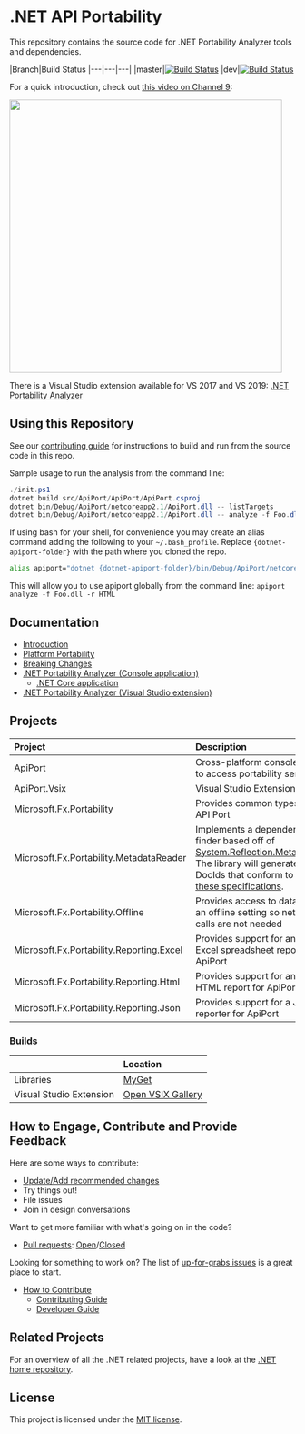 # .NET API Portability

This repository contains the source code for .NET Portability Analyzer tools and
dependencies.

|Branch|Build Status
|---|---|---|
|master|[![Build Status](https://devdiv.visualstudio.com/DevDiv/_apis/build/status/CoreFxTools/dotnet-apiport-yaml?branchName=master)](https://devdiv.visualstudio.com/DevDiv/_build/latest?definitionId=12912&branchName=master)
|dev|[![Build Status](https://devdiv.visualstudio.com/DevDiv/_apis/build/status/CoreFxTools/dotnet-apiport-yaml?branchName=dev)](https://devdiv.visualstudio.com/DevDiv/_build/latest?definitionId=12912&branchName=dev)

For a quick introduction, check out [this video on Channel 9][Channel 9 Video]:

[<img src="https://sec.ch9.ms/ch9/031c/f3d7672b-dd71-4a18-a8b4-37573c08031c/DotNetPortabilityAnalyzer_960.jpg" width="480" />][Channel 9 Video]

There is a Visual Studio extension available for VS 2017 and VS 2019: [.NET Portability Analyzer](https://marketplace.visualstudio.com/items?itemName=ConnieYau.NETPortabilityAnalyzer)

## Using this Repository

See our [contributing guide](CONTRIBUTING.md) for instructions to
build and run from the source code in this repo.

Sample usage to run the analysis from the command line:

```ps1
./init.ps1
dotnet build src/ApiPort/ApiPort/ApiPort.csproj
dotnet bin/Debug/ApiPort/netcoreapp2.1/ApiPort.dll -- listTargets
dotnet bin/Debug/ApiPort/netcoreapp2.1/ApiPort.dll -- analyze -f Foo.dll -r HTML
```

If using bash for your shell, for convenience you may create an alias command adding the following to your `~/.bash_profile`. Replace `{dotnet-apiport-folder}` with the path where you cloned the repo.

```bash
alias apiport="dotnet {dotnet-apiport-folder}/bin/Debug/ApiPort/netcoreapp2.1/ApiPort.dll"
```

This will allow you to use apiport globally from the command line: `apiport analyze -f Foo.dll -r HTML`

## Documentation

* [Introduction](docs/HowTo)
* [Platform Portability](docs/HowTo/PlatformPortability.md)
* [Breaking Changes](docs/HowTo/BreakingChanges.md)
* [.NET Portability Analyzer (Console application)](docs/Console)
  * [.NET Core application](docs/Console/README.md#using-net-core-application)
* [.NET Portability Analyzer (Visual Studio extension)](docs/VSExtension)

## Projects

| Project | Description |
| :------ | :---------- |
| ApiPort | Cross-platform console tool to access portability service |
| ApiPort.Vsix | Visual Studio Extension |
| Microsoft.Fx.Portability | Provides common types for API Port |
| Microsoft.Fx.Portability.MetadataReader | Implements a dependency finder based off of [System.Reflection.Metadata][System.Reflection.Metadata]. The library will generate DocIds that conform to [these specifications][DocId]. |
| Microsoft.Fx.Portability.Offline | Provides access to data in an offline setting so network calls are not needed |
| Microsoft.Fx.Portability.Reporting.Excel | Provides support for an Excel spreadsheet report for ApiPort |
| Microsoft.Fx.Portability.Reporting.Html | Provides support for an HTML report for ApiPort |
| Microsoft.Fx.Portability.Reporting.Json | Provides support for a JSON reporter for ApiPort |

### Builds

|     | Location |
| :--- | :--- |
| Libraries | [MyGet][myget] |
| Visual Studio Extension |  [Open VSIX Gallery][VSIX Gallery] |

## How to Engage, Contribute and Provide Feedback

Here are some ways to contribute:
* [Update/Add recommended changes](docs/RecommendedChanges)
* Try things out!
* File issues
* Join in design conversations

Want to get more familiar with what's going on in the code?
* [Pull requests][PR]: [Open][PR-Open]/[Closed][PR-Closed]

Looking for something to work on? The list of [up-for-grabs issues][Issues-Open]
is a great place to start.

* [How to Contribute][Contributing Guide]
    * [Contributing Guide][Contributing Guide]
    * [Developer Guide][Developer Guide]

## Related Projects

For an overview of all the .NET related projects, have a look at the
[.NET home repository](https://github.com/Microsoft/dotnet).

## License

This project is licensed under the [MIT license](LICENSE).

[Channel 9 Video]: https://channel9.msdn.com/Blogs/Seth-Juarez/A-Brief-Look-at-the-NET-Portability-Analyzer
[Contributing Guide]: https://github.com/dotnet/corefx/wiki/Contributing
[Developer Guide]: https://github.com/dotnet/corefx/wiki/Developer-Guide
[DocId]: https://msdn.microsoft.com/en-us/library/fsbx0t7x.aspx
[Issues-Open]: https://github.com/Microsoft/dotnet-apiport/issues?q=is%3Aopen+is%3Aissue
[PR]: https://github.com/Microsoft/dotnet-apiport/pulls
[PR-Closed]: https://github.com/Microsoft/dotnet-apiport/pulls?q=is%3Apr+is%3Aclosed
[PR-Open]: https://github.com/Microsoft/dotnet-apiport/pulls?q=is%3Aopen+is%3Apr
[myget]: https://dotnet.myget.org/gallery/dotnet-apiport
[System.Reflection.Metadata]: https://github.com/dotnet/corefx/tree/master/src/System.Reflection.Metadata
[VSIX Gallery]: http://vsixgallery.com/extension/55d15546-28ca-40dc-af23-dfa503e9c5fe
